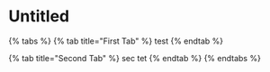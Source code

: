 # Untitled

{% tabs %}
{% tab title="First Tab" %}
test
{% endtab %}

{% tab title="Second Tab" %}
sec tet
{% endtab %}
{% endtabs %}

